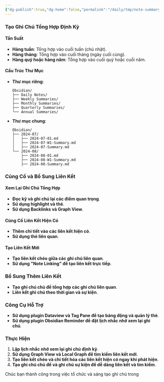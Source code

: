 ```yaml
---
{"dg-publish":true,"dg-home":false,"permalink":"/daily/tmp/note-summary/","dgPassFrontmatter":true,"noteIcon":"","updated":"2025-01-14T22:04:50.432+07:00"}
---
```


### Tạo Ghi Chú Tổng Hợp Định Kỳ

#### Tần Suất
- **Hàng tuần**: Tổng hợp vào cuối tuần (chủ nhật).
- **Hàng tháng**: Tổng hợp vào cuối tháng (ngày cuối cùng).
- **Hàng quý hoặc hàng năm**: Tổng hợp vào cuối quý hoặc cuối năm.

#### Cấu Trúc Thư Mục
- **Thư mục riêng**:
  ```
  Obsidian/
  ├── Daily Notes/
  ├── Weekly Summaries/
  ├── Monthly Summaries/
  ├── Quarterly Summaries/
  └── Annual Summaries/
  ```
- **Thư mục chung**:
  ```
  Obsidian/
  ├── 2024-07/
  │   ├── 2024-07-01.md
  │   ├── 2024-07-W1-Summary.md
  │   ├── 2024-07-Summary.md
  └── 2024-08/
      ├── 2024-08-01.md
      ├── 2024-08-W1-Summary.md
      ├── 2024-08-Summary.md
  ```

### Củng Cố và Bổ Sung Liên Kết

#### Xem Lại Ghi Chú Tổng Hợp
- **Đọc kỹ và ghi chú lại các điểm quan trọng**.
- **Sử dụng highlight và thẻ**.
- **Sử dụng Backlinks và Graph View**.

#### Củng Cố Liên Kết Hiện Có
- **Thêm chi tiết vào các liên kết hiện có**.
- **Sử dụng thẻ liên quan**.

#### Tạo Liên Kết Mới
- **Tạo liên kết chéo giữa các ghi chú liên quan**.
- **Sử dụng "Note Linking" để tạo liên kết trực tiếp**.

### Bổ Sung Thêm Liên Kết
- **Tạo ghi chú chủ đề tổng hợp các ghi chú liên quan**.
- **Liên kết ghi chú theo thời gian và sự kiện**.

### Công Cụ Hỗ Trợ
- **Sử dụng plugin Dataview và Tag Pane để tạo bảng động và quản lý thẻ**.
- **Sử dụng plugin Obsidian Reminder để đặt lịch nhắc nhở xem lại ghi chú**.

### Thực Hiện
1. **Lập lịch nhắc nhở xem lại ghi chú định kỳ**.
2. **Sử dụng Graph View và Local Graph để tìm kiếm liên kết mới**.
3. **Tạo liên kết chéo và chi tiết hóa các liên kết hiện có ngay khi phát hiện**.
4. **Tạo ghi chú chủ đề và ghi chú sự kiện để dễ dàng liên kết và tìm kiếm**.

Chúc bạn thành công trong việc tổ chức và sáng tạo ghi chú trong 

 



 
